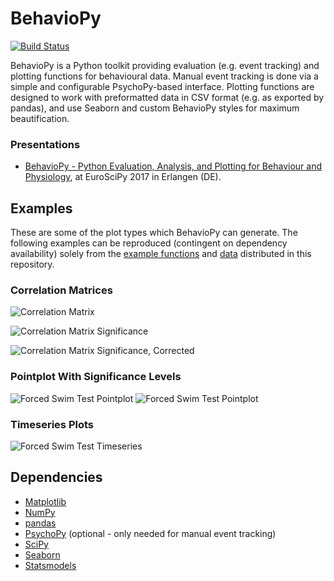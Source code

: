 # BehavioPy

[![Build Status](https://travis-ci.org/TheChymera/behaviopy.svg?branch=master)](https://travis-ci.org/TheChymera/behaviopy)

BehavioPy is a Python toolkit providing evaluation (e.g. event tracking) and plotting functions for behavioural data.
Manual event tracking is done via a simple and configurable PsychoPy-based interface.
Plotting functions are designed to work with preformatted data in CSV format (e.g. as exported by pandas), and use Seaborn and custom BehavioPy styles for maximum beautification.

### Presentations

* [BehavioPy - Python Evaluation, Analysis, and Plotting for Behaviour and Physiology](https://bitbucket.org/TheChymera/behaviopy_repsep/raw/7d626813659efa1345efbf07faafaa9a6bcf3876/poster.pdf), at EuroSciPy 2017 in Erlangen (DE).

## Examples

These are some of the plot types which BehavioPy can generate. 
The following examples can be reproduced (contingent on dependency availability) solely from the [example functions](behaviopy/examples.py) and [data](example_data) distributed in this repository.

### Correlation Matrices

![Correlation Matrix](http://www.chymera.eu/img/examples/behaviopy/corr.png "Correlation Matrix")

![Correlation Matrix Significance](http://www.chymera.eu/img/examples/behaviopy/corr_p.png "")

![Correlation Matrix Significance, Corrected](http://www.chymera.eu/img/examples/behaviopy/corr_pc.png "")

### Pointplot With Significance Levels

![Forced Swim Test Pointplot](http://chymera.eu/img/examples/behaviopy/fst_p.png "")
![Forced Swim Test Pointplot](http://chymera.eu/img/examples/behaviopy/sp_p.png "")

### Timeseries Plots

![Forced Swim Test Timeseries](http://chymera.eu/img/examples/behaviopy/fst_ts.png "")


## Dependencies

* [Matplotlib](http://matplotlib.org/)
* [NumPy](http://www.numpy.org/)
* [pandas](http://pandas.pydata.org/)
* [PsychoPy](http://www.psychopy.org/) (optional - only needed for manual event tracking)
* [SciPy](https://www.scipy.org/scipylib/index.html)
* [Seaborn](https://seaborn.pydata.org/)
* [Statsmodels](https://github.com/statsmodels/statsmodels)
